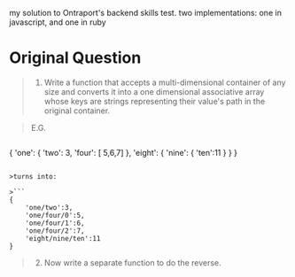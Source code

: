 my solution to Ontraport's backend skills test. two implementations: one in javascript, and one in ruby

# Original Question

>1) Write a function that accepts a multi-dimensional container of any size and converts it into a one dimensional associative array whose keys are strings representing their value's path in the original container.

>E.G.

>```
{
    'one':
    {
        'two': 3,
        'four': [ 5,6,7]
    },
    'eight':
    {
        'nine':
        {
            'ten':11
        }
    }
}
```

>turns into:

>```
{
    'one/two':3,
    'one/four/0':5,
    'one/four/1':6,
    'one/four/2':7,
    'eight/nine/ten':11
}
```

>2) Now write a separate function to do the reverse.
